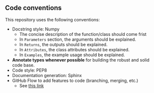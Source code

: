 ## Code conventions
This repository uses the following conventions:
- Docstring style: Numpy
    - The concise description of the function/class should come frist
    - In `Parameters` section, the arguments should be explained.
    - In `Returns`, the outputs should be explained.
    - In `Attributes`, the class attributes should be explained.
    - In `Examples`, the example usage should be explained.
- **Annotate types whenever possible** for building the robust and solid code base.
- Code style: PEP8 
- Documentation generation: Sphinx
- GitHub Flow to add features to code (branching, merging, etc.)
  - See [this link](https://www.atlassian.com/git/tutorials/comparing-workflows/gitflow-workflow)
